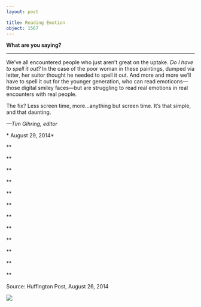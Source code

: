 ```yaml
---
layout: post

title: Reading Emotion
object: 1567
---
```

**What are you saying?**

****

We’ve all encountered people who just aren’t great on the uptake. *Do I have to spell it out?* In the case of the poor woman in these paintings, dumped via letter, her suitor thought he needed to spell it out. And more and more we’ll have to spell it out for the younger generation, who can read emoticons—those digital smiley faces—but are struggling to read real emotions in real encounters with real people.

The fix? Less screen time, more…anything but screen time. It’s that simple, and that daunting.

*—Tim Gihring, editor*

* August 29, 2014*

**

**

**

**

**

**

**

**

**

**

**

**

Source: Huffington Post, August 26, 2014



![]({{siteurl.base}}/images/14-08-14_64.63.2_ReadingEmotions_EDIT-1.jpeg)
